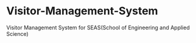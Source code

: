 # Visitor-Management-System
Visitor Management System for SEAS(School of Engineering and Applied Science)
